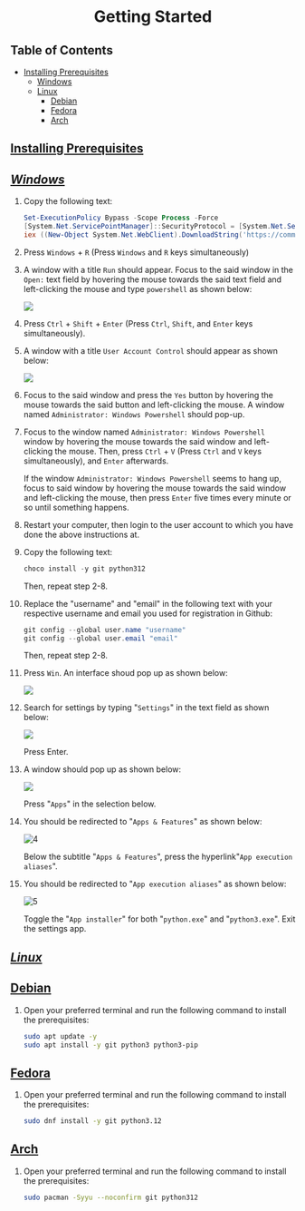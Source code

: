 <h1 align="center" style="font-weight: bold">
    Getting Started
</h1>

<div class="toc">
    <h2 id="toc"><b><a href="#toc">Table of Contents</a></b></h2>
    <ul>
        <li>
            <a href="#installing-prerequisites">Installing Prerequisites</a>
            <ul>
                <li><a href="#installing-prerequisites-windows">Windows</a></li>
                <li>
                    <a href="#installing-prerequisites-linux">Linux</a>
                    <ul>
                        <li><a href="#installing-prerequisites-linux-debian">Debian</a></li>
                        <li><a href="#installing-prerequisites-linux-fedora">Fedora</a></li>
                        <li><a href="#installing-prerequisites-linux-arch">Arch</a></li>
                    </ul>
                </li>
            </ul>
        </li>
    </ul>
</div>

<h2 id="installing-prerequisites"><b><a href="#installing-prerequisites">Installing Prerequisites</a></b></h2>

<h2 id="installing-prerequisites-windows"><b><i><a href="#installing-prerequisites-windows">Windows</a></i></b></h2>

1. Copy the following text:

    ```ps1
    Set-ExecutionPolicy Bypass -Scope Process -Force
    [System.Net.ServicePointManager]::SecurityProtocol = [System.Net.ServicePointManager]::SecurityProtocol -bor 3072
    iex ((New-Object System.Net.WebClient).DownloadString('https://community.chocolatey.org/install.ps1'))
    ```

2. Press `Windows` + `R` (Press `Windows` and `R` keys simultaneously)

3. A window with a title `Run` should appear. Focus to the said window in the `Open:` text field by hovering the mouse towards the said text field and left-clicking the mouse and type `powershell` as shown below:

    ![](/docs/assets/images/run_box_ps.png)

4. Press `Ctrl` + `Shift` + `Enter` (Press `Ctrl`, `Shift`, and `Enter` keys simultaneously).

5. A window with a title `User Account Control` should appear as shown below:

    ![](/docs/assets/images/UAC_ps.png)

6. Focus to the said window and press the `Yes` button by hovering the mouse towards the said button and left-clicking the mouse. A window named `Administrator: Windows Powershell` should pop-up.

7. Focus to the window named `Administrator: Windows Powershell` window by hovering the mouse towards the said window and left-clicking the mouse. Then, press `Ctrl` + `V` (Press `Ctrl` and `V` keys simultaneously), and `Enter` afterwards.

    If the window `Administrator: Windows Powershell` seems to hang up, focus to said window by hovering the mouse towards the said window and left-clicking the mouse, then press `Enter` five times every minute or so until something happens.

8. Restart your computer, then login to the user account to which you have done the above instructions at.

9. Copy the following text:

    ```ps1
    choco install -y git python312
    ```

    Then, repeat step 2-8.

10. Replace the "username" and "email" in the following text with your respective username and email you used for registration in Github:

    ```ps1
    git config --global user.name "username"
    git config --global user.email "email"
    ```

    Then, repeat step 2-8.

11. Press `Win`. An interface shoud pop up as shown below:

    ![](/docs/assets/images/prerequisites/python/windows/1.png)

12. Search for settings by typing "`Settings`" in the text field as shown below:

    ![](/docs/assets/images/prerequisites/python/windows/2.png)
    
    Press Enter.

13. A window should pop up as shown below:

    ![](/docs/assets/images/prerequisites/python/windows/3.png)
    
    Press "`Apps`" in the selection below.

14. You should be redirected to "`Apps & Features`" as shown below:

    ![4](/docs/assets/images/prerequisites/python/windows/4.png)
    
    Below the subtitle "`Apps & Features`", press the hyperlink"`App execution aliases`".

15. You should be redirected to "`App execution aliases`" as shown below:

    ![5](/docs/assets/images/prerequisites/python/windows/5.png)

    Toggle the "`App installer`" for both "`python.exe`" and "`python3.exe`". Exit the settings app.

<h2 id="installing-prerequisites-linux"><b><i><a href="#installing-prerequisites-linux">Linux</a></i></b></h2>

<h2 id="installing-prerequisites-linux-debian"><a href="#installing-prerequisites-linux-debian">Debian</a></h2>

1. Open your preferred terminal and run the following command to install the prerequisites:

    ```sh
    sudo apt update -y
    sudo apt install -y git python3 python3-pip
    ```

<h2 id="installing-prerequisites-linux-fedora"><a href="#installing-prerequisites-linux-fedora">Fedora</a></h2>

1. Open your preferred terminal and run the following command to install the prerequisites:

    ```sh
    sudo dnf install -y git python3.12
    ```

<h2 id="installing-prerequisites-linux-arch"><a href="#installing-prerequisites-linux-arch">Arch</a></h2>

1. Open your preferred terminal and run the following command to install the prerequisites:

    ```sh
    sudo pacman -Syyu --noconfirm git python312
    ```
